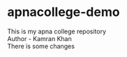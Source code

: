 # apnacollege-demo
This is my apna college repository
<br>
Author - Kamran Khan
<br>
There is some changes
